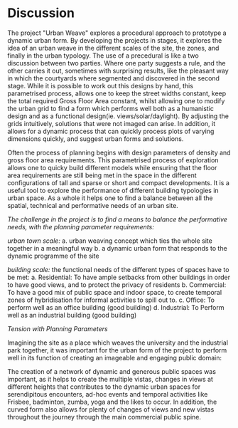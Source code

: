 # Discussion

The project "Urban Weave" explores a procedural approach to prototype a dynamic urban form. By developing the projects in stages, it explores the idea of an urban weave in the different scales of the site, the zones, and finally in the urban typology. The use of a precedural is like a two discussion between two parties. Where one party suggests a rule, and the other carries it out, sometimes with surprising results, like the pleasant way in which the courtyards where segmented and discovered in the second stage. While it is possible to work out this designs by hand, this parametrised process, allows one to keep the street widths constant, keep the total required Gross Floor Area constant, whilst allowing one to modify the urban grid to find a form which performs well both as a humanistic design and as a functional design(ie. views/solar/daylight). By adjusting the grids intuitively, solutions that were not imaged can arise. In addition, it allows for a dynamic process that can quickly process plots of varying dimensions quickly, and suggest urban forms and solutions.

Often the process of planning begins with design parameters of density and gross floor area requirements. This parametrised process of exploration allows one to quicky build different models while ensuring that the floor area requirements are still being met in the space in the different configurations of tall and sparse or short and compact developments. It is a useful tool to explore the performance of different building typologies in urban space. As a whole it helps one to find a balance between all the spatial, technical and performative needs of an urban site. 

*The challenge in the project is to find a means to balance the performative needs, with the planning parameter requirements:*

_urban town scale:_
a. urban weaving concept which ties the whole site together in a meaningful way
b. a dynamic urban form that responds to the dynamic programme of the site

_building scale:_
the functional needs of the different types of spaces have to be met:
a. Residential: To have ample setbacks from other buildings in order to have good views, and to protect the privacy of residents
b. Commercial: To have a good mix of public space and indoor space, to create temporal zones of hybridisation for informal activities to spill out to.
c. Office: To perform well as an office building (good building)
d. Industrial: To Perform well as an industrial building (good building)

*Tension with Planning Parameters*

Imagining the site as a place which weaves the university and the industrial park together, it was important for the urban form of the project to perform well in its function of creating an imageable and engaging public domain:

The creation of a network of dynamic and generous public spaces was important, as it helps to create the multiple vistas, changes in views at different heights that contributes to the dynamic urban spaces for serendipitous encounters, ad-hoc events and temporal activities like Frisbee, badminton, zumba, yoga and the likes to occur. In addition, the curved form also allows for plenty of changes of views and new vistas throughout the journey through the main commercial public spine.

